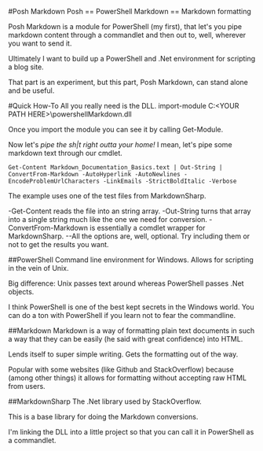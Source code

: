 ﻿#Posh Markdown
Posh == PowerShell
Markdown == Markdown formatting

Posh Markdown is a module for PowerShell (my first), that let's you pipe markdown content through a commandlet and then out to, well, wherever you want to send it.

Ultimately I want to build up a PowerShell and .Net environment for scripting a blog site.

That part is an experiment, but this part, Posh Markdown, can stand alone and be useful.

#Quick How-To
All you really need is the DLL.
    import-module C:\<YOUR PATH HERE>\powershellMarkdown.dll

Once you import the module you can see it by calling Get-Module.

Now let's *pipe the sh|t right outta your home!* 
I mean, let's pipe some markdown text through our cmdlet.

    Get-Content Markdown_Documentation_Basics.text | Out-String | ConvertFrom-Markdown -AutoHyperlink -AutoNewlines -EncodeProblemUrlCharacters -LinkEmails -StrictBoldItalic -Verbose

The example uses one of the test files from MarkdownSharp.

-Get-Content reads the file into an string array.
-Out-String turns that array into a single string much like the one we need for conversion.
-ConvertFrom-Markdown is essentially a comdlet wrapper for MarkdownSharp.
--All the options are, well, optional. Try including them or not to get the results you want.

##PowerShell
Command line environment for Windows. Allows for scripting in the vein of Unix.

Big difference: Unix passes text around whereas PowerShell passes .Net objects.

I think PowerShell is one of the best kept secrets in the Windows world. You can do a ton with PowerShell if you learn not to fear the commandline.

##Markdown
Markdown is a way of formatting plain text documents in such a way that they can be easily (he said with great confidence) into HTML.

Lends itself to super simple writing. Gets the formatting out of the way.

Popular with some websites (like Github and StackOverflow) because (among other things) it allows for formatting without accepting raw HTML from users.

##MarkdownSharp
The .Net library used by StackOverflow. 

This is a base library for doing the Markdown conversions.

I'm linking the DLL into a little project so that you can call it in PowerShell as a commandlet.

 
